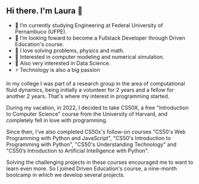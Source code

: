 ## Hi there. I'm Laura 👋


- 🔭 I’m currently studying Engineering at Federal University of Pernambuco (UFPE).
- 🌱 I’m looking foward to become a Fullstack Developer through Driven Education's course.
- 🤔 I love solving problems, physics and math.
- 💬 Interested in computer modeling and numerical simulation.
- 👯 Also very interested in Data Science.
- ⚡ Technology is also a big passion


In my college I was part of a research group in the area of computational fluid dynamics, being initially a volunteer for 2 years and a fellow for another 2 years. That's where my interest in programming started.

During my vacation, in 2022, I decided to take CS50X, a free "Introduction to Computer Science" course from the University of Harvard, and completely fell in love with programming.

Since then, I've also completed CS50x's follow-on courses "CS50's Web Programming with Python and JavaScript", "CS50's Introduction to Programming with Python", "CS50's Understanding Technology" and "CS50’s Introduction to Artificial Intelligence with Python".

Solving the challenging projects in these courses encouraged me to want to learn even more. So I joined Driven Education's course, a nine-month bootcamp in which we develop several projects.
